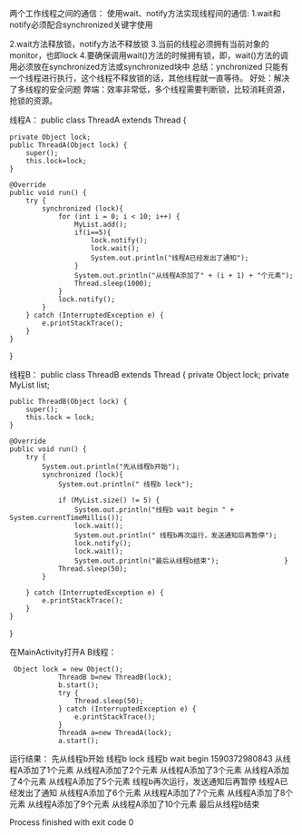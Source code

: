 两个工作线程之间的通信：
使用wait、notify方法实现线程间的通信:
1.wait和notify必须配合synchronized关键字使用

2.wait方法释放锁，notify方法不释放锁
3.当前的线程必须拥有当前对象的monitor，也即lock
4.要确保调用wait()方法的时候拥有锁，即，wait()方法的调用必须放在synchronized方法或synchronized块中
总结：ynchronized 只能有一个线程进行执行，这个线程不释放锁的话，其他线程就一直等待。
好处：解决了多线程的安全问题
弊端：效率非常低，多个线程需要判断锁，比较消耗资源，抢锁的资源。

线程A：
public class ThreadA extends Thread {

    private Object lock;
    public ThreadA(Object lock) {
        super();
        this.lock=lock;
    }

    @Override
    public void run() {
        try {
            synchronized (lock){
                for (int i = 0; i < 10; i++) {
                    MyList.add();
                    if(i==5){
                        lock.notify();
                        lock.wait();
                        System.out.println("线程A已经发出了通知");
                    }
                    System.out.println("从线程A添加了" + (i + 1) + "个元素");
                    Thread.sleep(1000);
                }
                lock.notify();
            }
        } catch (InterruptedException e) {
            e.printStackTrace();
        }
    }
}

线程B：
public class ThreadB extends Thread {
    private Object lock;
    private MyList list;

    public ThreadB(Object lock) {
        super();
        this.lock = lock;
    }

    @Override
    public void run() {
        try {
            System.out.println("先从线程b开始");
            synchronized (lock){
                System.out.println(" 线程b lock");

                if (MyList.size() != 5) {
                    System.out.println("线程b wait begin " + System.currentTimeMillis());
                    lock.wait();
                    System.out.println(" 线程b再次运行，发送通知后再暂停");
                    lock.notify();
                    lock.wait();
                    System.out.println("最后从线程b结束");                }
                Thread.sleep(50);
            }

        } catch (InterruptedException e) {
            e.printStackTrace();
        }
    }
}

在MainActivity打开A B线程：
         
     Object lock = new Object();
                ThreadB b=new ThreadB(lock);
                b.start();
                try {
                    Thread.sleep(50);
                } catch (InterruptedException e) {
                    e.printStackTrace();
                }
                ThreadA a=new ThreadA(lock);
                a.start();
                
                
运行结果：
先从线程b开始
 线程b lock
线程b wait begin 1590372980843
从线程A添加了1个元素
从线程A添加了2个元素
从线程A添加了3个元素
从线程A添加了4个元素
从线程A添加了5个元素
 线程b再次运行，发送通知后再暂停
线程A已经发出了通知
从线程A添加了6个元素
从线程A添加了7个元素
从线程A添加了8个元素
从线程A添加了9个元素
从线程A添加了10个元素
最后从线程b结束

Process finished with exit code 0
